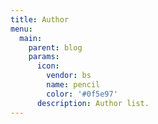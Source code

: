 ```yaml
---
title: Author
menu:
  main:
    parent: blog
    params:
      icon:
        vendor: bs
        name: pencil
        color: '#0f5e97'
      description: Author list.
---
```


